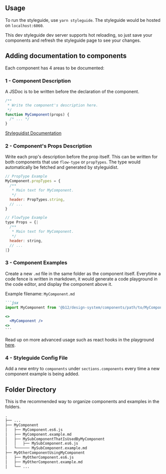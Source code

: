 ## Usage
To run the styleguide, use `yarn styleguide`. The styleguide would be hosted on `localhost:6060`. 

This dev styleguide dev server supports hot reloading, so just save your components and refresh the styleguide page to see your changes.

## Adding documentation to components
Each component has 4 areas to be documented:

### 1 - Component Description  
A JSDoc is to be written before the declaration of the component. 
```js static
/**
 * Write the component's description here.
 */
function MyComponent(props) {
  /* ... */
}
```
[Styleguidist Documentation](https://react-styleguidist.js.org/docs/documenting.html#code-comments-and-proptypes)

### 2 - Component's Props Description  
Write each prop's description before the prop itself. This can be written for both components that use `flow-type` or `propTypes`. The type would automatically be fetched and generated by styleguidist.

```js static
// PropType Example
MyComponent.propTypes = {
  /**
   * Main text for MyComponent.
   */
  header: PropTypes.string,
  // ...
}
```

```js static
// FlowType Example
type Props = {|
  /**
   * Main text for MyComponent.
   */
  header: string,
  // ...
|}
```

### 3 - Component Examples
Create a new `.md` file in the same folder as the component itself. Everytime a code fence is written in markdown, it would generate a code playground in the code editor, and display the component above it.

Example filename: `MyComponent.md`
````md
```jsx
import MyComponent from '@b12/design-system/components/path/to/MyComponent.es6.js';

<>
  <MyComponent />
<>
```
```` 
Read up on more advanced usage such as react hooks in the playground [here](https://react-styleguidist.js.org/docs/documenting.html#writing-code-examples).

### 4 - Styleguide Config File  
Add a new entry to `components` under `sections.components` every time a new component example is being added.

## Folder Directory
This is the recommended way to organize components and examples in the folders.

```md
.
├── ...
├── MyComponent
│   ├── MyComponent.es6.js
│   ├── MyComponent.example.md
│   ├── MySubComponentThatIsUsedByMyComponent
│   │   ├── MySubComponent.es6.js
│   └────── MySubComponent.example.md
├── MyOtherComponentUsingMyComponent
│   ├── MyOtherComponent.es6.js
│   ├── MyOtherComponent.example.md
│   └── ...
```
